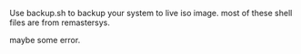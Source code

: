 Use backup.sh to backup your system to live iso image.
most of these shell files are from remastersys.

maybe some error.
